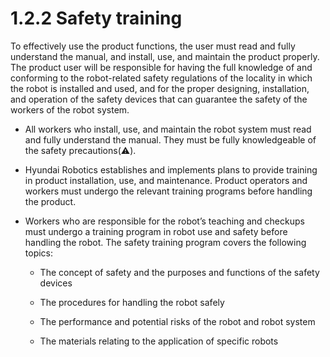 # 1.2.2 Safety training

To effectively use the product functions, the user must read and fully understand the manual, and install, use, and maintain the product properly. The product user will be responsible for having the full knowledge of and conforming to the robot-related safety regulations of the locality in which the robot is installed and used, and for the proper designing, installation, and operation of the safety devices that can guarantee the safety of the workers of the robot system.

*   All workers who install, use, and maintain the robot system must read and fully understand the manual. They must be fully knowledgeable of the safety precautions(:warning:).


*   Hyundai Robotics establishes and implements plans to provide training in product installation, use, and maintenance. Product operators and workers must undergo the relevant training programs before handling the product.


* Workers who are responsible for the robot’s teaching and checkups must undergo a training program in robot use and safety before handling the robot. The safety training program covers the following topics:
  *   The concept of safety and the purposes and functions of the safety devices


  *   The procedures for handling the robot safely


  *   The performance and potential risks of the robot and robot system


  *   The materials relating to the application of specific robots

